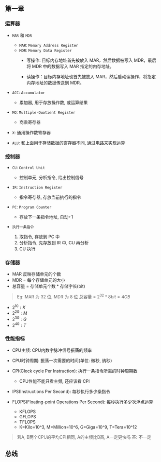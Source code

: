 ## 第一章
### 运算器
* `MAR` 和 `MDR` 
    * `MAR`: `Memory Address Register`
    * `MDR`: `Memory Data Register`
        * 写操作: 目标内存地址首先被放入 MAR，然后数据被写入 MDR，最后将 MDR 中的数据写入 MAR 指定的内存地址。

        * 读操作：目标内存地址也首先被放入 MAR，然后启动读操作，将指定内存地址的数据传送到 MDR。

* `ACC`: `Accumulator`
    * 累加器, 用于存放操作数, 或运算结果

* `MQ`: `Multiple-Quotient Register`
    * 商乘寄存器

* `X`: 通用操作数寄存器

* `ALU`: 和上面用于存储数据的寄存器不同, 通过电路来实现运算
### 控制器
* `CU`: `Control Unit`
    * 控制单元, 分析指令, 给出控制信号

* `IR`: `Instruction Register`
    * 指令寄存器, 存放当前执行的指令

* `PC`: `Program Counter`
    * 存放下一条指令地址, 自动+1

* `执行一条指令`
    1. 取指令, 存放到 PC 中
    2. 分析指令, 先存放到 IR 中, CU 再分析
    3. CU 执行

### 存储器
* MAR 反映存储单元的个数
* MDR = 每个存储单元的大小
* 总容量 = 存储单元个数 * 存储字长(bit)

> Eg: MAR 为 32 位, MDR 为 8 位
> 总容量 = $2^{32} * 8bit = 4GB$

* $2^{10}: K$
* $2^{20}: M$
* $2^{30}: G$ 
* $2^{40}: T$
### 性能指标
* CPU主频: CPU内数字脉冲信号振荡的频率

* CPU时钟周期: 振荡一次需要的时间(单位: 微秒, 纳秒)

* CPI(Clock cycle Per Instruction): 执行一条指令所需的时钟周期数
    * CPU性能不能只看主频, 还应该看 CPI

* IPS(Instructions Per Second): 每秒执行多少条指令

* FLOPS(Floating-point Operations Per Second): 每秒执行多少次浮点运算
    * KFLOPS
    * GFLOPS
    * TFLOPS
    * K=Kilo=10^3, M=Million=10^6, G=Giga=10^9, T=Tera=10^12 

> 若A, B两个CPU的平均CPI相同, A的主频比B高, A一定更快吗
> 答: 不一定 
## 总线
